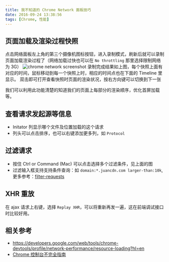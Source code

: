 ```yaml
---
title: 我不知道的 Chrome Network 面板技巧
date: 2016-09-24 13:38:56
tags: [Chrome, 性能]
---
```

## 页面加载及渲染过程快照
点击网络面板左上角的第三个摄像机图标按钮，进入录制模式，刷新后就可以录制页面加载渲染过程了（网络加载过快也可以在 `No throttling` 那里选择限制网络为 3G）
![chrome network screenshot](https://o8hio0x77.qnssl.com/i/2016-09-24_chrome-network-screenshot.png)
录制完成结果如上图，每个快照上面有对应的时间，鼠标移动到每一个快照上时，相应的时间点也在下面的 Timeline 里显示。
双击即可打开查看快照时页面的渲染状况，按右方向键可以切换到下一张

我们可以利用此功能清楚的知道我们的页面上每部分的渲染顺序，优化首屏加载等。
<!--more-->

## 查看请求发起源等信息
* Initator 列显示哪个文件及位置加载的这个请求
* 列头可以点击排序，也可以右键添加更多列，如 `Protocol`

## 过滤请求
* 按住 Ctrl or Command (Mac) 可以点击选择多个过滤条件，见上面的图
* 过滤输入框支持支持条件查询：如 `domain:*.juancdn.com larger-than:10k`, 更多参考：[filter-requests](https://developers.google.com/web/tools/chrome-devtools/profile/network-performance/resource-loading?hl=en#filter-requests)


## XHR 重放
在 ajax 请求上右键，选择 `Replay XHR`，可以将重新再发一遍，这在前端调试接口时比较好用。

## 相关参考
* https://developers.google.com/web/tools/chrome-devtools/profile/network-performance/resource-loading?hl=en
* [Chrome 控制台不完全指南](http://www.cnblogs.com/Wayou/p/chrome-console-tips-and-tricks.html)
